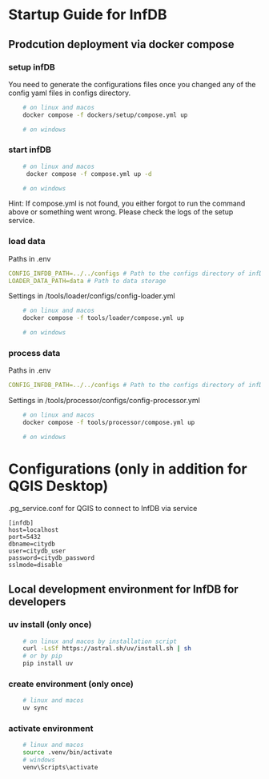 # Startup Guide for InfDB
## Prodcution deployment via docker compose
### setup infDB
You need to generate the configurations files once you changed any of the config yaml files in configs directory.
```bash
    # on linux and macos
    docker compose -f dockers/setup/compose.yml up

    # on windows
```

### start infDB
```bash
    # on linux and macos
     docker compose -f compose.yml up -d

    # on windows
```
Hint: If compose.yml is not found, you either forgot to run the command above or something went wrong. 
Please check the logs of the setup service.

### load data
Paths in .env
```yml
CONFIG_INFDB_PATH=../../configs # Path to the configs directory of infDB
LOADER_DATA_PATH=data # Path to data storage
```

Settings in /tools/loader/configs/config-loader.yml

```bash
    # on linux and macos
    docker compose -f tools/loader/compose.yml up 

    # on windows
```

### process data
Paths in .env
```yml
CONFIG_INFDB_PATH=../../configs # Path to the configs directory of infDB
```
Settings in /tools/processor/configs/config-processor.yml
```bash
    # on linux and macos
    docker compose -f tools/processor/compose.yml up 

    # on windows
```
# Configurations (only in addition for QGIS Desktop)
.pg_service.conf for QGIS to connect to InfDB via service
```
[infdb]
host=localhost
port=5432
dbname=citydb
user=citydb_user
password=citydb_password
sslmode=disable
```



## Local development environment for InfDB for developers
### uv install (only once)
```bash
    # on linux and macos by installation script
    curl -LsSf https://astral.sh/uv/install.sh | sh
    # or by pip
    pip install uv
```

### create environment (only once)
```bash
    # linux and macos
    uv sync
```

### activate environment
```bash
    # linux and macos
    source .venv/bin/activate
    # windows
    venv\Scripts\activate
```